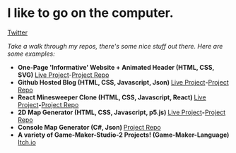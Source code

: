 
# I like to go on the computer.

<a href='https://twitter.com/KompjoeterJonk'>Twitter</a>

*Take a walk through my repos, there's some nice stuff out there. Here are some examples:*

  <ul>
 <li><b>One-Page 'Informative' Website + Animated Header (HTML, CSS, SVG) </b><a href="https://kompjoeter.github.io/GAS-Hand-Animation/">Live Project</a>-<a href="https://github.com/kompjoeter/GAS-Hand-Animation">Project Repo</a>
    <li><b>Github Hosted Blog (HTML, CSS, Javascript, Json) </b><a href="https://kompjoeter.github.io/Github-Hosted-Blog/">Live Project</a><b>-</b><a href="https://github.com/kompjoeter/Github-Hosted-Blog">Project Repo</a></li>
    <li><b>React Minesweeper Clone (HTML, CSS, Javascript, React) </b><a href="https://kompjoeter.github.io/React-Minesweeper/">Live Project</a><b>-</b><a href="https://github.com/kompjoeter/React-Minesweeper">Project Repo</a></li>
    <li><b>2D Map Generator (HTML, CSS, Javascript, p5.js) </b><a href="https://kompjoeter.github.io/MapGen-Gold/">Live Project</a><b>-</b><a href="https://github.com/kompjoeter/MapGen-Gold">Project Repo</a></li>
    <li><b>Console Map Generator (C#, Json) </b><a href="https://github.com/kompjoeter/MapGen-Bronze">Project Repo</a></li>
    <li><b>A variety of Game-Maker-Studio-2 Projects! (Game-Maker-Language)</b><a href="https://randatabase.itch.io/"> Itch.io</a></li>
  </ul>
